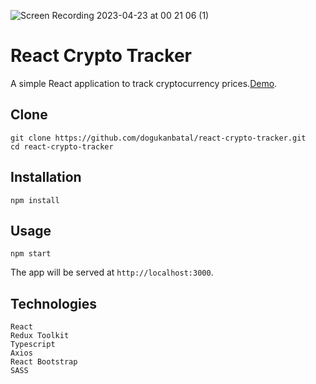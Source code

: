 ![Screen Recording 2023-04-23 at 00 21 06 (1)](https://user-images.githubusercontent.com/10329339/233807808-80a9d155-5882-444d-819c-c139b5be969d.gif)

# React Crypto Tracker

A simple React application to track cryptocurrency prices.[Demo](https://dogukanbatal.github.io/react-crypto-tracker/).

## Clone

```
git clone https://github.com/dogukanbatal/react-crypto-tracker.git
cd react-crypto-tracker
```

## Installation

```
npm install
```

## Usage

```
npm start
```

The app will be served at `http://localhost:3000`.

## Technologies

```
React
Redux Toolkit
Typescript
Axios
React Bootstrap
SASS
```
